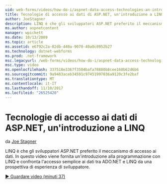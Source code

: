 ```yaml
---
uid: web-forms/videos/how-do-i/aspnet-data-access-technologies-an-introduction-to-linq
title: Tecnologie di accesso ai dati di ASP.NET, un'introduzione a LINQ | Documenti Microsoft
author: JoeStagner
description: LINQ è che gli sviluppatori ASP.NET preferito il meccanismo di accesso ai dati. In questo video viene fornita un'introduzione alla programmazione con LINQ e confronta i dati semplice accesso betwee...
ms.author: aspnetcontent
manager: wpickett
ms.date: 10/13/2009
ms.topic: article
ms.assetid: e6792c2a-02db-440a-9070-40a0c0952b27
ms.technology: dotnet-webforms
ms.prod: .net-framework
msc.legacyurl: /web-forms/videos/how-do-i/aspnet-data-access-technologies-an-introduction-to-linq
msc.type: video
ms.openlocfilehash: 337518e3367f3504bafa78880b8cee160b62d6b6
ms.sourcegitcommit: 9a9483aceb34591c97451997036a9120c3fe2baf
ms.translationtype: MT
ms.contentlocale: it-IT
ms.lasthandoff: 11/10/2017
ms.locfileid: "26525420"
---
```

<a name="aspnet-data-access-technologies-an-introduction-to-linq"></a>Tecnologie di accesso ai dati di ASP.NET, un'introduzione a LINQ
====================
da [Joe Stagner](https://github.com/JoeStagner)

LINQ è che gli sviluppatori ASP.NET preferito il meccanismo di accesso ai dati. In questo video viene fornita un'introduzione alla programmazione con LINQ e confronta l'accesso semplice ai dati tra ADO.NET e LINQ da una prospettiva di esperienza di sviluppatore.

[&#9654; Guardare video (minuti 37)](https://channel9.msdn.com/Blogs/ASP-NET-Site-Videos/aspnet-data-access-technologies-an-introduction-to-linq)
